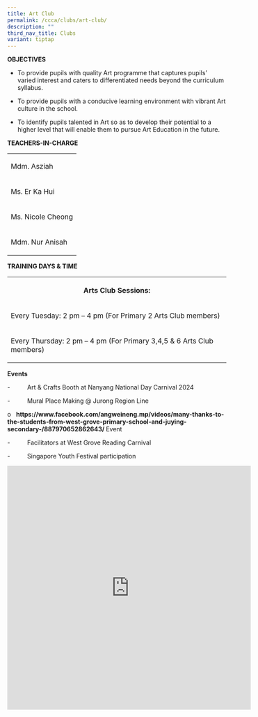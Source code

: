 ```yaml
---
title: Art Club
permalink: /ccca/clubs/art-club/
description: ""
third_nav_title: Clubs
variant: tiptap
---
```

<p><strong>OBJECTIVES</strong>
</p>
<ul>
<li>
<p>To provide pupils with quality Art programme that captures pupils’ varied
interest and caters to differentiated needs beyond the curriculum syllabus.</p>
</li>
<li>
<p>To provide pupils with a conducive learning environment with vibrant Art
culture in the school.</p>
</li>
<li>
<p>To identify pupils talented in Art so as to develop their potential to
a higher level that will enable them to pursue Art Education in the future.</p>
</li>
</ul>
<p><strong>TEACHERS-IN-CHARGE</strong>
</p>
<table style="minWidth: 25px">
<colgroup>
<col>
</colgroup>
<tbody>
<tr>
<td rowspan="1" colspan="1">
<p>Mdm. Asziah</p>
</td>
</tr>
<tr>
<td rowspan="1" colspan="1">
<p>Ms. Er Ka Hui</p>
</td>
</tr>
<tr>
<td rowspan="1" colspan="1">
<p>Ms. Nicole Cheong</p>
</td>
</tr>
<tr>
<td rowspan="1" colspan="1">
<p>Mdm. Nur Anisah</p>
</td>
</tr>
</tbody>
</table>
<p><strong>TRAINING DAYS &amp; TIME</strong>
</p>
<table style="minWidth: 25px">
<colgroup>
<col>
</colgroup>
<tbody>
<tr>
<th rowspan="1" colspan="1">
<p>Arts Club Sessions:</p>
</th>
</tr>
<tr>
<td rowspan="1" colspan="1">
<p>Every Tuesday: 2 pm – 4 pm (For Primary 2 Arts Club members)</p>
</td>
</tr>
<tr>
<td rowspan="1" colspan="1">
<p>Every Thursday: 2 pm – 4 pm (For Primary 3,4,5 &amp; 6 Arts Club members)</p>
</td>
</tr>
</tbody>
</table>
<p><strong>Events</strong>
</p>
<p>-&nbsp;&nbsp;&nbsp;&nbsp;&nbsp;&nbsp;&nbsp;&nbsp;&nbsp; Art &amp; Crafts
Booth at Nanyang National Day Carnival 2024</p>
<p>-&nbsp;&nbsp;&nbsp;&nbsp;&nbsp;&nbsp;&nbsp;&nbsp;&nbsp; Mural Place Making
@ Jurong Region Line</p>
<p>o&nbsp;&nbsp; <strong><a rel="noopener noreferrer nofollow" target="_blank">https://www.facebook.com/angweineng.mp/videos/many-thanks-to-the-students-from-west-grove-primary-school-and-juying-secondary-/887970652862643/</a> </strong>Event</p>
<p>-&nbsp;&nbsp;&nbsp;&nbsp;&nbsp;&nbsp;&nbsp;&nbsp;&nbsp; Facilitators at
West Grove Reading Carnival</p>
<p>-&nbsp;&nbsp;&nbsp;&nbsp;&nbsp;&nbsp;&nbsp;&nbsp;&nbsp; Singapore Youth
Festival participation</p>
<div class="iframe-wrapper">
<iframe height="560" width="560" allowfullscreen="true" frameborder="0" src="https://docs.google.com/presentation/d/e/2PACX-1vSjkaWX7z8OqCi6afmYDDmMKRq6ze21JVLhKQWpq97lsJ2IjtC7aQBsWogQYlIGH92wJ7jFl8yYYfzF/embed?start=true&amp;loop=true&amp;delayms=3000"></iframe>
</div>
<p></p>
<p></p>
